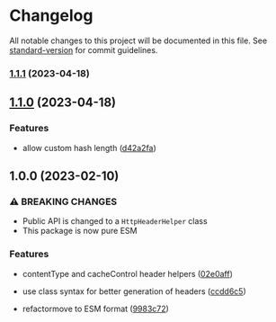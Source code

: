 # Changelog

All notable changes to this project will be documented in this file. See [standard-version](https://github.com/conventional-changelog/standard-version) for commit guidelines.

### [1.1.1](https://github.com/otakustay/http-header-helper/compare/v1.1.0...v1.1.1) (2023-04-18)

## [1.1.0](https://github.com/otakustay/http-header-helper/compare/v1.0.0...v1.1.0) (2023-04-18)


### Features

* allow custom hash length ([d42a2fa](https://github.com/otakustay/http-header-helper/commit/d42a2fad6066d00aea6b0cee3f745550fc3380aa))

## 1.0.0 (2023-02-10)


### ⚠ BREAKING CHANGES

* Public API is changed to a `HttpHeaderHelper` class
* This package is now pure ESM

### Features

* contentType and cacheControl header helpers ([02e0aff](https://github.com/otakustay/http-header-helper/commit/02e0affe7d187118acc6c6615705e5631c62ad7e))
* use class syntax for better generation of headers ([ccdd6c5](https://github.com/otakustay/http-header-helper/commit/ccdd6c5b26deba64fbfb8713ae66e36c2940f6ed))


* refactormove to ESM format ([9983c72](https://github.com/otakustay/http-header-helper/commit/9983c72f865bb0530d3ac0f78863343458905ed8))
